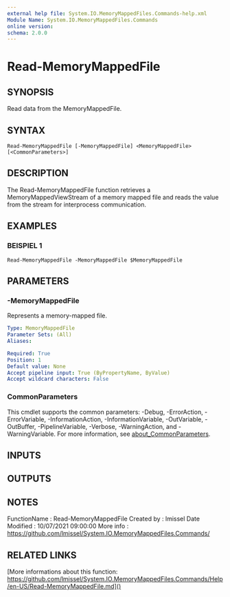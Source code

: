 ```yaml
---
external help file: System.IO.MemoryMappedFiles.Commands-help.xml
Module Name: System.IO.MemoryMappedFiles.Commands
online version:
schema: 2.0.0
---
```


# Read-MemoryMappedFile

## SYNOPSIS
Read data from the MemoryMappedFile.

## SYNTAX

```
Read-MemoryMappedFile [-MemoryMappedFile] <MemoryMappedFile> [<CommonParameters>]
```

## DESCRIPTION
The Read-MemoryMappedFile function retrieves a MemoryMappedViewStream of a memory mapped file and reads the value from the stream for interprocess communication.

## EXAMPLES

### BEISPIEL 1
```
Read-MemoryMappedFile -MemoryMappedFile $MemoryMappedFile
```

## PARAMETERS

### -MemoryMappedFile
Represents a memory-mapped file.

```yaml
Type: MemoryMappedFile
Parameter Sets: (All)
Aliases:

Required: True
Position: 1
Default value: None
Accept pipeline input: True (ByPropertyName, ByValue)
Accept wildcard characters: False
```

### CommonParameters
This cmdlet supports the common parameters: -Debug, -ErrorAction, -ErrorVariable, -InformationAction, -InformationVariable, -OutVariable, -OutBuffer, -PipelineVariable, -Verbose, -WarningAction, and -WarningVariable. For more information, see [about_CommonParameters](http://go.microsoft.com/fwlink/?LinkID=113216).

## INPUTS

## OUTPUTS

## NOTES
FunctionName : Read-MemoryMappedFile
Created by : lmissel
Date Modified : 10/07/2021 09:00:00
More info : https://github.com/lmissel/System.IO.MemoryMappedFiles.Commands/

## RELATED LINKS

[More informations about this function:
https://github.com/lmissel/System.IO.MemoryMappedFiles.Commands/Help/en-US/Read-MemoryMappedFile.md]()

